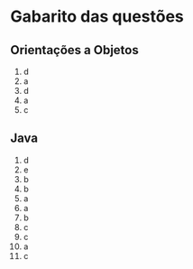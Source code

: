 # Gabarito das questões

## Orientações a Objetos

1. d
2. a
3. d
4. a
5. c

## Java 

1. d
2. e
3. b
4. b
5. a
6. a
7. b
8. c
9. c
10. a
11. c
